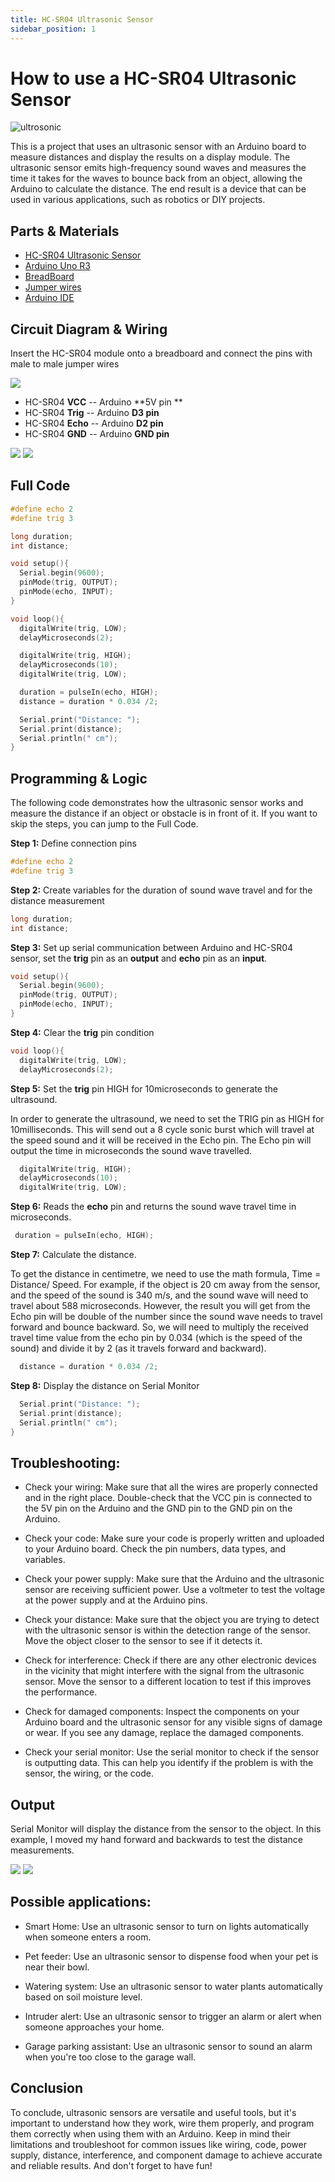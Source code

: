```yaml
---
title: HC-SR04 Ultrasonic Sensor
sidebar_position: 1
---
```


# How to use a HC-SR04 Ultrasonic Sensor

![ultrosonic](/img/docs/product_guide/1072_01.jpg)

This is a project that uses an ultrasonic sensor with an Arduino board to measure distances and display the results on a display module. The ultrasonic sensor emits high-frequency sound waves and measures the time it takes for the waves to bounce back from an object, allowing the Arduino to calculate the distance. The end result is a device that can be used in various applications, such as robotics or DIY projects.
  

## Parts & Materials

* [HC-SR04 Ultrasonic Sensor](https://www.canadarobotix.com/products/1072)
* [Arduino Uno R3](https://www.canadarobotix.com/products/60)
* [BreadBoard](https://www.canadarobotix.com/products/223)
* [Jumper wires](https://www.canadarobotix.com/products/922)
* [Arduino IDE](https://www.arduino.cc/en/software)

## Circuit Diagram & Wiring

Insert the HC-SR04 module onto a breadboard and connect the pins with male to male jumper wires 

![](/img/docs/product_guide/1072_01.png)

* HC-SR04 **VCC** -- Arduino **5V pin **
* HC-SR04 **Trig** -- Arduino **D3 pin** 
* HC-SR04 **Echo** -- Arduino **D2 pin** 
* HC-SR04 **GND** -- Arduino **GND pin**

![](/img/docs/product_guide/1072_02.png)
![](/img/docs/product_guide/1072_03.png)


## Full Code

```c
#define echo 2 
#define trig 3

long duration; 
int distance; 

void setup(){
  Serial.begin(9600);
  pinMode(trig, OUTPUT);
  pinMode(echo, INPUT);
}

void loop(){
  digitalWrite(trig, LOW);
  delayMicroseconds(2);

  digitalWrite(trig, HIGH);
  delayMicroseconds(10);
  digitalWrite(trig, LOW);

  duration = pulseIn(echo, HIGH);
  distance = duration * 0.034 /2;

  Serial.print("Distance: ");
  Serial.print(distance);
  Serial.println(" cm");
}
```
## Programming & Logic

The following code demonstrates how the ultrasonic sensor works and measure the distance if an object or obstacle is in front of it. If you want to skip the steps, you can jump to the Full Code. 

**Step 1:** Define connection pins

```c
#define echo 2 
#define trig 3
```

**Step 2:** Create variables for the duration of sound wave travel and for the distance measurement

```c
long duration; 
int distance; 
```

**Step 3:** Set up serial communication between Arduino and HC-SR04 sensor, set the **trig** pin as an **output** and **echo** pin as an **input**. 

```c
void setup(){
  Serial.begin(9600);
  pinMode(trig, OUTPUT);
  pinMode(echo, INPUT);
}
```

**Step 4:** Clear the **trig** pin condition

```c
void loop(){
  digitalWrite(trig, LOW);
  delayMicroseconds(2);
```

**Step 5:** Set the **trig** pin HIGH for 10microseconds to generate the ultrasound. 

In order to generate the ultrasound, we need to set the TRIG pin as HIGH for 10milliseconds. This will send out a 8 cycle sonic burst which will travel at the speed sound and it will be received in the Echo pin. The Echo pin will output the time in microseconds the sound wave travelled. 

```c
  digitalWrite(trig, HIGH);
  delayMicroseconds(10);
  digitalWrite(trig, LOW);
```

**Step 6:** Reads the **echo** pin and returns the sound wave travel time in microseconds. 

```c
 duration = pulseIn(echo, HIGH);
```

**Step 7:** Calculate the distance.

To get the distance in centimetre, we need to use the math formula, Time = Distance/ Speed. For example, if the object is 20 cm away from the sensor, and the speed of the sound is 340 m/s, and the sound wave will need to travel about 588 microseconds. However, the result you will get from the Echo pin will be double of the number since the sound wave needs to travel forward and bounce backward. So, we will need to multiply the received travel time value from the echo pin by 0.034 (which is the speed of the sound) and divide it by 2 (as it travels forward and backward). 

```c
  distance = duration * 0.034 /2;
```

**Step 8:** Display the distance on Serial Monitor

```c
  Serial.print("Distance: ");
  Serial.print(distance);
  Serial.println(" cm");
}
```

## Troubleshooting:

* Check your wiring: Make sure that all the wires are properly connected and in the right place. Double-check that the VCC pin is connected to the 5V pin on the Arduino and the GND pin to the GND pin on the Arduino.

* Check your code: Make sure your code is properly written and uploaded to your Arduino board. Check the pin numbers, data types, and variables.

* Check your power supply: Make sure that the Arduino and the ultrasonic sensor are receiving sufficient power. Use a voltmeter to test the voltage at the power supply and at the Arduino pins.

* Check your distance: Make sure that the object you are trying to detect with the ultrasonic sensor is within the detection range of the sensor. Move the object closer to the sensor to see if it detects it.

* Check for interference: Check if there are any other electronic devices in the vicinity that might interfere with the signal from the ultrasonic sensor. Move the sensor to a different location to test if this improves the performance.

* Check for damaged components: Inspect the components on your Arduino board and the ultrasonic sensor for any visible signs of damage or wear. If you see any damage, replace the damaged components.

* Check your serial monitor: Use the serial monitor to check if the sensor is outputting data. This can help you identify if the problem is with the sensor, the wiring, or the code.


## Output

Serial Monitor will display the distance from the sensor to the object. In this example, I moved my hand forward and backwards to test the distance measurements.

![](/img/docs/product_guide/1072_01.gif)
![](/img/docs/product_guide/1072_04.png)

## Possible applications:

* Smart Home: Use an ultrasonic sensor to turn on lights automatically when someone enters a room.

* Pet feeder: Use an ultrasonic sensor to dispense food when your pet is near their bowl.

* Watering system: Use an ultrasonic sensor to water plants automatically based on soil moisture level.

* Intruder alert: Use an ultrasonic sensor to trigger an alarm or alert when someone approaches your home.

* Garage parking assistant: Use an ultrasonic sensor to sound an alarm when you're too close to the garage wall.



## Conclusion
To conclude, ultrasonic sensors are versatile and useful tools, but it's important to understand how they work, wire them properly, and program them correctly when using them with an Arduino. Keep in mind their limitations and troubleshoot for common issues like wiring, code, power supply, distance, interference, and component damage to achieve accurate and reliable results. And don't forget to have fun!